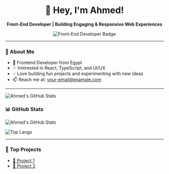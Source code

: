 <div align="center">
  <h1>👋 Hey, I'm Ahmed!</h1>
  <p><strong>Front-End Developer | Building Engaging & Responsive Web Experiences</strong></p>
  <img src="https://img.shields.io/badge/Front--End%20Developer-28A9E0?style=for-the-badge&logo=dev.to&logoColor=white" alt="Front-End Developer Badge" />
</div>

---

### 🌟 About Me
- 🚀 Frontend Developer from Egypt
- ✨ Interested in React, TypeScript, and UI/UX
- 💡 Love building fun projects and experimenting with new ideas
- 📫 Reach me at: [your-email@example.com](mailto:your-email@example.com)

---
![Ahmed's GitHub Stats](https://github-readme-stats.vercel.app/api?username=YOUR_USERNAME&show_icons=true&theme=radical)


### 📊 GitHub Stats
![Ahmed's GitHub Stats](https://github-readme-stats.vercel.app/api?username=ahmedmo&show_icons=true&theme=radical)

![Top Langs](https://github-readme-stats.vercel.app/api/top-langs/?username=ahmedmo&layout=compact&theme=radical)

---

### 🚀 Top Projects
- [🔗 Project 1](https://github.com/ahmedmo/project1)
- [🔗 Project 2](https://github.com/ahmedmo/project2)
